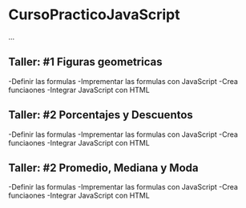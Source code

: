 # CursoPracticoJavaScript

...

## Taller: #1 Figuras geometricas

-Definir las formulas
-Imprementar las formulas con JavaScript
-Crea funciaones
-Integrar JavaScript con HTML


## Taller: #2 Porcentajes y Descuentos

-Definir las formulas
-Imprementar las formulas con JavaScript
-Crea funciaones
-Integrar JavaScript con HTML


## Taller: #2 Promedio, Mediana y Moda

-Definir las formulas
-Imprementar las formulas con JavaScript
-Crea funciaones
-Integrar JavaScript con HTML
